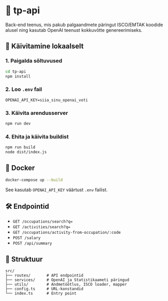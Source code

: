 # 🧠 tp-api

Back-end teenus, mis pakub palgaandmete päringut ISCO/EMTAK koodide alusel ning kasutab OpenAI teenust kokkuvõtte genereerimiseks.

## 🚀 Käivitamine lokaalselt

### 1. Paigalda sõltuvused
```bash
cd tp-api
npm install
```

### 2. Loo `.env` fail
```env
OPENAI_API_KEY=siia_sinu_openai_voti
```

### 3. Käivita arendusserver
```bash
npm run dev
```

### 4. Ehita ja käivita buildist
```bash
npm run build
node dist/index.js
```

## 🐳 Docker
```bash
docker-compose up --build
```
See kasutab `OPENAI_API_KEY` väärtust `.env` failist.

## 🛠️ Endpointid
- `GET /occupations/search?q=`
- `GET /activities/search?q=`
- `GET /occupations/activity-from-occupation/:code`
- `POST /salary`
- `POST /api/summary`

## 📁 Struktuur
```
src/
├── routes/       # API endpointid
├── services/     # OpenAI ja Statistikaameti päringud
├── utils/        # Andmetöötlus, ISCO loader, mapper
├── config.ts     # URL-konstandid
└── index.ts      # Entry point
